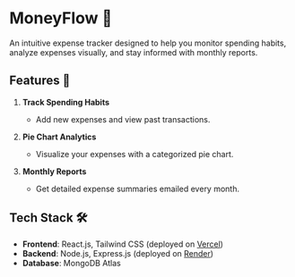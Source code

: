 # MoneyFlow 💸

An intuitive expense tracker designed to help you monitor spending habits, analyze expenses visually, and stay informed with monthly reports.

## Features 🌟

1. **Track Spending Habits**

   - Add new expenses and view past transactions.

2. **Pie Chart Analytics**

   - Visualize your expenses with a categorized pie chart.

3. **Monthly Reports**
   - Get detailed expense summaries emailed every month.

## Tech Stack 🛠️

- **Frontend**: React.js, Tailwind CSS (deployed on [Vercel](https://vercel.com))
- **Backend**: Node.js, Express.js (deployed on [Render](https://render.com))
- **Database**: MongoDB Atlas
